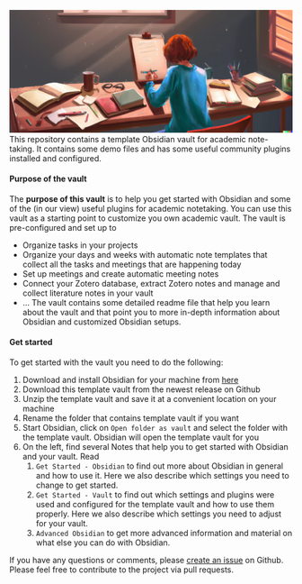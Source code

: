 ![image](Figures/title.png)
This repository contains a template Obsidian vault for academic note-taking. It contains some demo files and has some useful community plugins installed and configured.

#### Purpose of the vault

The **purpose of this vault** is to help you get started with Obsidian and some of the (in our view) useful plugins for academic notetaking. You can use this vault as a starting point to customize you own academic vault. 
The vault is pre-configured and set up to
- Organize tasks in your projects 
- Organize your days and weeks with automatic note templates that collect all the tasks and meetings that are happening today
- Set up meetings and create automatic meeting notes
- Connect your Zotero database, extract Zotero notes and manage and collect literature notes in your vault
- ...
The vault contains some detailed readme file that help you learn about the vault and that point you to more in-depth information about Obsidian and customized Obsidian setups.

#### Get started

To get started with the vault you need to do the following:

1. Download and install Obsidian for your machine from [here](https://obsidian.md/)
2. Download this template vault from the newest release on Github
3. Unzip the template vault and save it at a convenient location on your machine
4. Rename the folder that contains template vault if you want
5. Start Obsidian, click on `Open folder as vault` and select the folder with the template vault. Obsidian will open the template vault for you
6. On the left, find several Notes that help you to get started with Obsidian and your vault. Read
	1. `Get Started - Obsidian` to find out more about Obsidian in general and how to use it. Here we also describe which settings you need to change to get started.
	2. `Get Started - Vault` to find out which settings and plugins were used and configured for the template vault and how to use them properly. Here we also describe which settings you need to adjust for your vault.
	3. `Advanced Obsidian` to get more advanced information and material on what else you can do with Obsidian.

If you have any questions or comments, please [create an issue](https://github.com/selinaZitrone/notebook_demo/issues/new) on Github.
Please feel free to contribute to the project via pull requests.